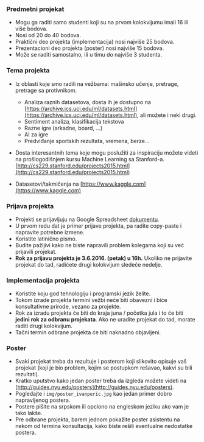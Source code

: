 ﻿### Predmetni projekat

* Mogu ga raditi samo studenti koji su na prvom kolokvijumu imali 16 ili više bodova.
* Nosi od 20 do 40 bodova.
* Praktični deo projekta (implementacija) nosi najviše 25 bodova.
* Prezentacioni deo projekta (poster) nosi najviše 15 bodova.
* Može se raditi samostalno, ili u timu do najviše 3 studenta.


### Tema projekta

* Iz oblasti koje smo radili na vežbama: mašinsko učenje, pretrage, pretrage sa protivnikom.
  * Analiza raznih datasetova, dosta ih je dostupno na [https://archive.ics.uci.edu/ml/datasets.html](https://archive.ics.uci.edu/ml/datasets.html), ali možete i neki drugi.
  * Sentiment analiza, klasifikacija tekstova
  * Razne igre (arkadne, board, ...)
  * AI za igre
  * Predviđanje sportskih rezultata, vremena, berze...

* Dosta interesantnih tema koje mogu poslužiti za inspiraciju možete videti na prošlogodišnjem kursu Machine Learning sa Stanford-a. [http://cs229.stanford.edu/projects2015.html](http://cs229.stanford.edu/projects2015.html)
* Datasetovi/takmičenja na [https://www.kaggle.com](https://www.kaggle.com)


### Prijava projekta

* Projekti se prijavljuju na Google Spreadsheet [dokumentu](https://docs.google.com/spreadsheets/d/1b4c-FQH96kpDSifB_4_33regEvKt6jc0i6H6X2iieRs/edit#gid=0).
* U prvom redu dat je primer prijave projekta, pa radite copy-paste i napravite potrebne izmene.
* Koristite latinično pismo.
* Budite pažljivi kako ne biste napravili problem kolegama koji su već prijavili projekat.
* **Rok za prijavu projekta je 3.6.2016. (petak) u 16h.** Ukoliko ne prijavite projekat do tad, radićete drugi kolokvijum sledeće nedelje.


### Implementacija projekta

* Koristite koju god tehnologiju i programski jezik želite.
* Tokom izrade projekta termini vežbi neće biti obavezni i biće konsultativne prirode, vezano za projekte.
* Rok za izradu projekta će biti do kraja juna / početka jula i to će biti **jedini rok za odbranu projekata**. Ako ne uradite projekat do tad, morate raditi drugi kolokvijum.
* Tačni termin odbrane projekta će biti naknadno objavljeni.


### Poster

* Svaki projekat treba da rezultuje i posterom koji slikovito opisuje vaš projekat (koji je bio problem, kojim se postupkom rešavao, kakvi su bili rezultati).
* Kratko uputstvo kako jedan poster treba da izgleda možete videti na [http://guides.nyu.edu/posters](http://guides.nyu.edu/posters).
* Pogledajte i ```img/poster_ivanperic.jpg``` kao jedan primer dobro napravljenog postera.
* Postere pišite na srpskom ili opciono na engleskom jeziku ako vam je tako lakše.
* Pre odbrane projekta, barem jednom pokažite poster asistentu na nekom od termina konsultacija, kako biste rešili eventualne nedostatke postera.



